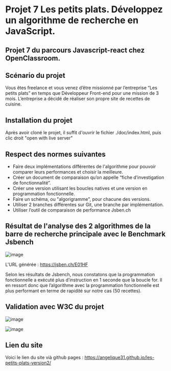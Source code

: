 # Projet 7 Les petits plats.  Développez un algorithme de recherche en JavaScript.

## Projet 7 du parcours Javascript-react chez OpenClassroom.

## Scénario du projet 
Vous êtes freelance et vous venez d’être missionné par l’entreprise “Les petits plats” en temps que Développeur Front-end pour une mission de 3 mois. 
L’entreprise a décidé de réaliser son propre site de recettes de cuisine.

## Installation du projet
Après avoir cloné le projet, il suffit d'ouvrir le fichier ./doc/index.html, puis clic droit "open with live server"

## Respect des normes suivantes 
- Faire deux implémentations différentes de l'algorithme  pour pouvoir comparer leurs performances et choisir la meilleure.
- Créer un document de comparaison qu’on appelle “fiche d’investigation de fonctionnalité”.
- Créer une version utilisant les boucles natives  et une version en programmation fonctionnelle.
- Faire un schéma, ou "algorigramme", pour chacune des versions.
- Utiliser 2 branches différentes sur Git, une branche par implémentation.
- Utiliser l’outil de comparaison de performance Jsben.ch 

## Résultat de l'analyse des 2 algorithmes de la barre de recherche principale avec le Benchmark Jsbench 
![image](https://user-images.githubusercontent.com/93211301/211055213-44601506-ba55-4d16-a3ad-76784b3db003.png)

L'URL générée : https://jsben.ch/E01HF

Selon les résultats de Jsbench, nous constatons que  la programmation fonctionnelle a exécuté plus d’instruction en 1 seconde que la boucle for. Il en ressort donc que l’algorithme avec la programmation fonctionnelle est plus performant en terme de rapidité sur notre cas (50 recettes).

## Validation avec W3C du projet
![image](https://user-images.githubusercontent.com/93211301/210443003-9fc16f37-2ea4-4e71-b8d8-34ed4a0d92a9.png)

![image](https://user-images.githubusercontent.com/93211301/210443283-572230c1-10f6-4c73-8460-0bc32e6c8aa1.png)

## Lien du site 
Voici le lien du site vià github pages : https://angelique31.github.io/les-petits-plats-version2/